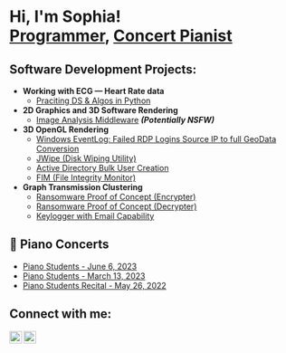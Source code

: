 <h1>Hi, I'm Sophia! <br/><a href="www.linkedin.com/in/sophiayermolenko/">Programmer</a>, <a href="https://vimeo.com/showcase/9890617/video/833529811">Concert Pianist</a></h1>

<h2>Software Development Projects:</h2>

- <b>Working with ECG — Heart Rate data</b>
  - [Praciting DS & Algos in Python](https://github.com/joshmadakor1/Algorithms-Practice)
- <b>2D Graphics and 3D Software Rendering</b>
  - [Image Analysis Middleware](https://github.com/joshmadakor1/4chan-Image-Analysis-Middleware-C964) <b><i>(Potentially NSFW)</b></i>
- <b>3D OpenGL Rendering</b>
  - [Windows EventLog: Failed RDP Logins Source IP to full GeoData Conversion](https://github.com/joshmadakor1/Sentinel-Lab)
  - [JWipe (Disk Wiping Utility)](https://github.com/joshmadakor1/Jwipe.PowerShell)
  - [Active Directory Bulk User Creation](https://github.com/joshmadakor1/AD_PS)
  - [FIM (File Integrity Monitor)](https://github.com/joshmadakor1/PowerShell-Integrity-FIM)
- <b>Graph Transmission Clustering</b>
  - [Ransomware Proof of Concept (Encrypter)](https://github.com/joshmadakor1/EncrypterPOC)
  - [Ransomware Proof of Concept (Decrypter)](https://github.com/joshmadakor1/DecrypterPOC)
  - [Keylogger with Email Capability](https://github.com/joshmadakor1/Key-Logger-With-Email)

<h2>🎹 Piano Concerts</h2>

- [Piano Students - June 6, 2023](https://vimeo.com/showcase/9890617/video/833529811)
- [Piano Students - March 13, 2023](https://vimeo.com/showcase/9890617/video/806195899)
- [Piano Students Recital - May 26, 2022](https://vimeo.com/showcase/9335238/video/712658705)

<h2> Connect with me:</h2>

[<img align="left" alt="SophiaYermolenko | LinkedIn" width="22px" src="https://cdn.jsdelivr.net/npm/simple-icons@v3/icons/linkedin.svg" />][linkedin]
[<img align="left" alt="SophiaYermolenko | Instagram" width="22px" src="https://cdn.jsdelivr.net/npm/simple-icons@v3/icons/instagram.svg" />][instagram]

[instagram]: https://www.instagram.com/sophyerm/
[linkedin]: https://www.linkedin.com/in/sophiayermolenko/

<!--
**duhust22/duhust22** is a ✨ _special_ ✨ repository because its `README.md` (this file) appears on your GitHub profile.

Here are some ideas to get you started:

- 🔭 I’m currently working on ...
- 🌱 I’m currently learning ...
- 👯 I’m looking to collaborate on ...
- 🤔 I’m looking for help with ...
- 💬 Ask me about ...
- 📫 How to reach me: ...
- 😄 Pronouns: ...
- ⚡ Fun fact: ...
-->
